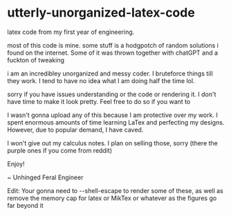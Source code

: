 # utterly-unorganized-latex-code


latex code from my first year of engineering. 


most of this code is mine. some stuff is a hodgpotch of random solutions i found on the internet. Some of it was thrown together with chatGPT and a fuckton of tweaking

i am an incredibley unorganized and messy coder. I bruteforce things till they work. I tend to have no idea what I am doing half the time lol.

sorry if you have issues understanding or the code or rendering it. I don't have time to make it look pretty. Feel free to do so if you want to



I wasn't gonna upload any of this because I am protective over my work. I spent enormous amounts of time learning LaTex
and perfecting my designs. However, due to popular demand, I have caved. 

I won't give out my calculus notes. I plan on selling those, sorry (there the purple ones if you come from reddit)









Enjoy!

~ Unhinged Feral Engineer








Edit: Your gonna need to --shell-escape to render some of these, as well as remove the memory cap for latex or MikTex or whatever as the figures go far beyond it
